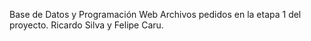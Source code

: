 Base de Datos y Programación Web
Archivos pedidos en la etapa 1 del proyecto.
Ricardo Silva y Felipe Caru.
